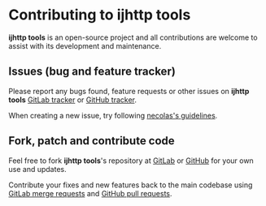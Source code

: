 # Contributing to ijhttp tools

**ijhttp tools** is an open-source project and all contributions are welcome
to assist with its development and maintenance.

## Issues (bug and feature tracker)

Please report any bugs found, feature requests or other issues on
**ijhttp tools** [GitLab tracker][gitlab-issues]
or [GitHub tracker][github-issues].

When creating a new issue,
try following [necolas's guidelines][issue-guidelines].

## Fork, patch and contribute code

Feel free to fork **ijhttp tools**'s repository at [GitLab][bot-gitlab]
or [GitHub][bot-github] for your own use and updates.

Contribute your fixes and new features back to the main codebase using
[GitLab merge requests][gitlab-merge-requests]
and [GitHub pull requests][github-pull-requests].

[gitlab-issues]: https://gitlab.com/vitalijr2/ijhttp-tools/-/issues

[github-issues]: https://github.com/vitalijr2/ijhttp-tools/issues

[issue-guidelines]: https://github.com/necolas/issue-guidelines/#readme

[bot-gitlab]: https://gitlab.com/vitalijr2/ijhttp-tools/

[bot-github]: https://github.com/vitalijr2/ijhttp-tools/

[gitlab-merge-requests]: https://docs.gitlab.com/ee/user/project/merge_requests/creating_merge_requests.html

[github-pull-requests]: https://docs.github.com/en/pull-requests/collaborating-with-pull-requests/proposing-changes-to-your-work-with-pull-requests/creating-a-pull-request
